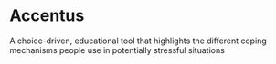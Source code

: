 # Accentus
A choice-driven, educational tool that highlights the different coping mechanisms people use in potentially stressful situations
